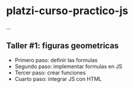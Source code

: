 # platzi-curso-practico-js

...

## Taller #1: figuras geometricas

- Primero paso: definir las formulas
- Segundo paso: implementar formulas en JS
- Tercer paso: crear funciones
- Cuarto paso: integrar JS con HTML
 